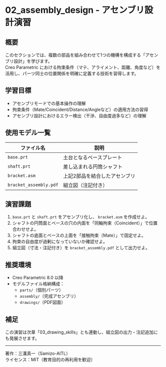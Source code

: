 # 02_assembly_design - アセンブリ設計演習

## 概要
このセクションでは、複数の部品を組み合わせて1つの機構を構成する「アセンブリ設計」を学びます。  
Creo Parametric における拘束条件（マテ、アライメント、距離、角度など）を活用し、パーツ同士の位置関係を明確に定義する技術を習得します。

## 学習目標
- アセンブリモードでの基本操作の理解
- 拘束条件（Mate/Coincident/Distance/Angleなど）の適用方法の習得
- アセンブリ設計におけるエラー検出（干渉、自由度過多など）の理解

## 使用モデル一覧

| ファイル名         | 説明                         |
|------------------|----------------------------|
| `base.prt`       | 土台となるベースプレート       |
| `shaft.prt`      | 差し込まれる円筒シャフト       |
| `bracket.asm`    | 上記2部品を結合したアセンブリ  |
| `bracket_assembly.pdf` | 組立図（注記付き）            |

## 演習課題

1. `base.prt` と `shaft.prt` をアセンブリ化し、 `bracket.asm` を作成せよ。
2. シャフトの円筒面とベースの穴の内面を「同軸拘束（Coincident）」で位置合わせせよ。
3. シャフトの底面とベースの上面を「接触拘束（Mate）」で固定せよ。
4. 拘束の自由度が過剰になっていないか確認せよ。
5. 組立図（寸法・注記付き）を `bracket_assembly.pdf` として出力せよ。

## 推奨環境
- Creo Parametric 8.0 以降
- モデルファイル格納構成：
  - `parts/`（個別パーツ）
  - `assembly/`（完成アセンブリ）
  - `drawings/`（PDF図面）

## 補足
この演習は次章「03_drawing_skills」とも連動し、組立図の出力・注記追加にも発展させます。

---

著作：三溝真一（Samizo-AITL）  
ライセンス：MIT（教育目的の再利用を歓迎）
